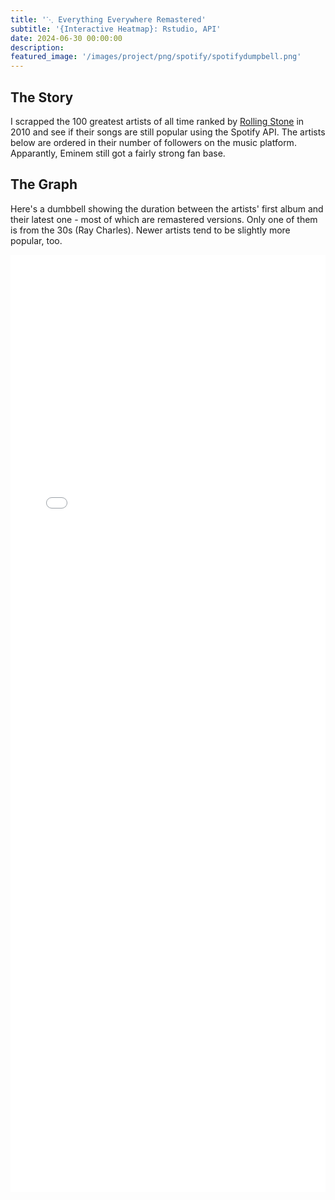 ```yaml
---
title: '⋱ Everything Everywhere Remastered'
subtitle: '{Interactive Heatmap}: Rstudio, API'
date: 2024-06-30 00:00:00
description: 
featured_image: '/images/project/png/spotify/spotifydumpbell.png'
---
```


## The Story

I scrapped the 100 greatest artists of all time ranked by [Rolling Stone](https://www.rollingstone.com/music/music-lists/100-greatest-artists-147446) in 2010 and see if their songs are still popular using the Spotify API. The artists below are ordered in their number of followers on the music platform. Apparantly, Eminem still got a fairly strong fan base.

## The Graph

Here's a dumbbell showing the duration between the artists' first album and their latest one - most of which are remastered versions. Only one of them is from the 30s (Ray Charles). Newer artists tend to be slightly more popular, too.

<div class="l-page">
  <iframe src="{{ '/images/project/plotly/dumpbell_spotify.html' | relative_url }}" frameborder='0' scrolling='no' height="1500px" width="100%" style="border: 0px grey;"></iframe>
</div>
